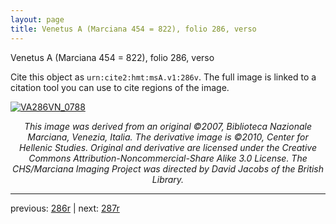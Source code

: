 ```yaml
---
layout: page
title: Venetus A (Marciana 454 = 822), folio 286, verso
---
```


Venetus A (Marciana 454 = 822), folio 286, verso

Cite this object as `urn:cite2:hmt:msA.v1:286v`.  The full image is linked to a citation tool you can use to cite regions of the image.

[![VA286VN_0788](http://www.homermultitext.org/iipsrv?IIIF=/project/homer/pyramidal/deepzoom/hmt/vaimg/2017a/VA286VN_0788.tif/full/800,/0/default.jpg)](http://www.homermultitext.org/ict2/?urn=urn:cite2:hmt:vaimg.2017a:VA286VN_0788) 

<p style="text-align: center; font-style: italic;">This image was derived from an original ©2007, Biblioteca Nazionale Marciana, Venezia, Italia. The derivative image is ©2010, Center for Hellenic Studies. Original and derivative are licensed under the Creative Commons Attribution-Noncommercial-Share Alike 3.0 License. The CHS/Marciana Imaging Project was directed by David Jacobs of the British Library.</p>

---

previous: [286r](../286r/) | next: [287r](../287r/)